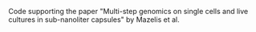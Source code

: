 Code supporting the paper "Multi-step genomics on single cells and live cultures in sub-nanoliter capsules" by Mazelis et al.
